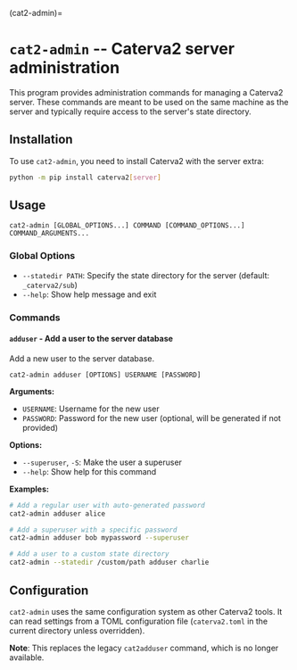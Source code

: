 (cat2-admin)=
# `cat2-admin` -- Caterva2 server administration

This program provides administration commands for managing a Caterva2 server. These commands are meant to be used on the same machine as the server and typically require access to the server's state directory.

## Installation

To use `cat2-admin`, you need to install Caterva2 with the server extra:

```sh
python -m pip install caterva2[server]
```

## Usage

```
cat2-admin [GLOBAL_OPTIONS...] COMMAND [COMMAND_OPTIONS...] COMMAND_ARGUMENTS...
```

### Global Options

- `--statedir PATH`: Specify the state directory for the server (default: `_caterva2/sub`)
- `--help`: Show help message and exit

### Commands

#### `adduser` - Add a user to the server database

Add a new user to the server database.

```
cat2-admin adduser [OPTIONS] USERNAME [PASSWORD]
```

**Arguments:**
- `USERNAME`: Username for the new user
- `PASSWORD`: Password for the new user (optional, will be generated if not provided)

**Options:**
- `--superuser`, `-S`: Make the user a superuser
- `--help`: Show help for this command

**Examples:**

```sh
# Add a regular user with auto-generated password
cat2-admin adduser alice

# Add a superuser with a specific password
cat2-admin adduser bob mypassword --superuser

# Add a user to a custom state directory
cat2-admin --statedir /custom/path adduser charlie
```

## Configuration

`cat2-admin` uses the same configuration system as other Caterva2 tools. It can read settings from a TOML configuration file (`caterva2.toml` in the current directory unless overridden).

**Note**: This replaces the legacy `cat2adduser` command, which is no longer available.
